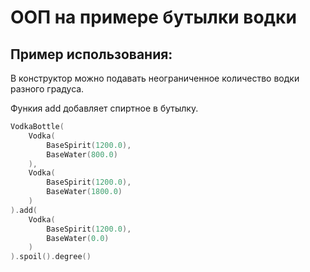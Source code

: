 # ООП на примере бутылки водки

## Пример использования:

В конструктор можно подавать неограниченное количество водки разного градуса.

Функия add добавляет спиртное в бутылку.

```kotlin
VodkaBottle(
    Vodka(
        BaseSpirit(1200.0),
        BaseWater(800.0)
    ),
    Vodka(
        BaseSpirit(1200.0),
        BaseWater(1800.0)
    )
).add(
    Vodka(
        BaseSpirit(1200.0),
        BaseWater(0.0)
    )
).spoil().degree()
```


